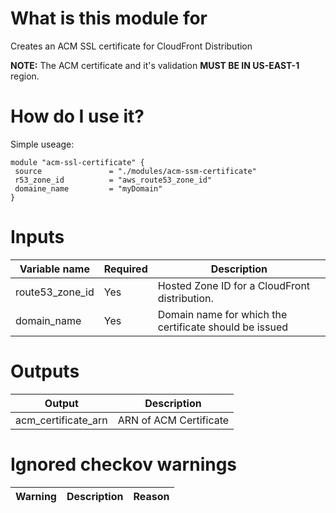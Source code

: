 # What is this module for
Creates an ACM SSL certificate for CloudFront Distribution

**NOTE:** The ACM certificate and it's validation **MUST BE IN US-EAST-1** region.

# How do I use it?
Simple useage:

```hcl
module "acm-ssl-certificate" {
 source               = "./modules/acm-ssm-certificate" 
 r53_zone_id          = "aws_route53_zone_id"
 domaine_name         = "myDomain"
}
```

# Inputs
|Variable name|Required|Description|
|-------------|--------|-----------|
|route53_zone_id|Yes|Hosted Zone ID for a CloudFront distribution.|
|domain_name|Yes|Domain name for which the certificate should be issued|


# Outputs
|Output|Description|
|---|---|
|acm_certificate_arn|ARN of ACM Certificate|


# Ignored checkov warnings

|Warning|Description|Reason|
|---|---|---|
